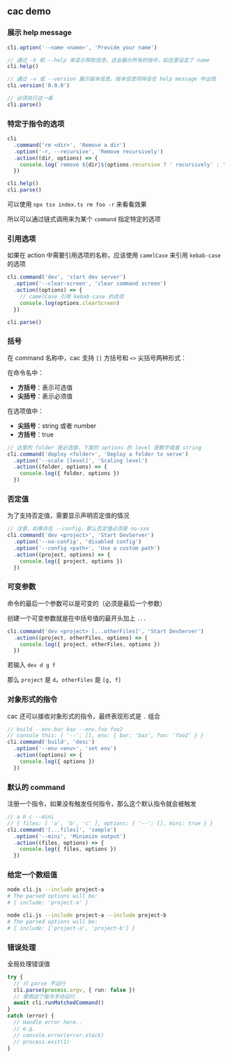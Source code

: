## cac demo

### 展示 help message

```ts
cli.option('--name <name>', 'Provide your name')

// 通过 -h 和 --help 来显示帮助信息，这会展示所有的指令，如这里设定了 name
cli.help()

// 通过 -v 或 --version 展示版本信息，版本信息同样会在 help message 中出现
cli.version('0.0.0')

// 必须执行这一条
cli.parse()
```

### 特定于指令的选项

```ts
cli
  .command('rm <dir>', 'Remove a dir')
  .option('-r, --recursive', 'Remove recursively')
  .action((dir, options) => {
    console.log(`remove ${dir}${options.recursive ? ' recursively' : ''}`)
  })

cli.help()
cli.parse()
```

可以使用 `npx tsx index.ts rm foo -r` 来看看效果

所以可以通过链式调用来为某个 `command` 指定特定的选项

### 引用选项

如果在 action 中需要引用选项的名称，应该使用 `camelCase` 来引用 `kebab-case` 的选项

```ts
cli.command('dev', 'start dev server')
  .option('--clear-screen', 'clear command screen')
  .action((options) => {
    // camelCase 引用 kebab-case 的选项
    console.log(options.clearScreen)
  })

cli.parse()
```

### 括号

在 command 名称中，cac 支持 `[]` 方括号和 `<>` 尖括号两种形式：

在命令名中：

- **方括号**：表示可选值
- **尖括号**：表示必须值

在选项值中：

- **尖括号**：string 或者 number
- **方括号**：true

```ts
// 这里的 folder 是必选值，下面的 options 的 level 是数字或者 string
cli.command('deploy <folder>', 'Deploy a folder to serve')
  .option('--scale [level]', 'Scaling level')
  .action((folder, options) => {
    console.log({ folder, options })
  })
```

### 否定值

为了支持否定值，需要显示声明否定值的情况

```ts
// 注意，如果存在 --config，那么否定值必须是 no-xxx
cli.command('dev <project>', 'Start DevServer')
  .option('--no-config', 'disabled config')
  .option('--config <path>', 'Use a custom path')
  .action((project, options) => {
    console.log({ project, options })
  })
```

### 可变参数

命令的最后一个参数可以是可变的（必须是最后一个参数）

创建一个可变参数就是在中括号值的最开头加上 `...`

```ts
cli.command('dev <project> [...otherFiles]', 'Start DevServer')
  .action((project, otherFiles, options) => {
    console.log({ project, otherFiles, options })
  })
```

若输入 `dev d g f`

那么 `project` 是 `d`，`otherFiles` 是 `[g, f]`

### 对象形式的指令

cac 还可以接收对象形式的指令，最终表现形式是 `.` 组合

```ts
// build --env.bar baz --env.foo foo2
// console this: { '--': [], env: { bar: 'baz', foo: 'foo2' } }
cli.command('build', 'desc')
  .option('--env <env>', 'set env')
  .action((options) => {
    console.log({ options })
  })
```

### 默认的 command

注册一个指令，如果没有触发任何指令，那么这个默认指令就会被触发

```ts
// a b c --mini
// { files: [ 'a', 'b', 'c' ], options: { '--': [], mini: true } }
cli.command('[...files]', 'sample')
  .option('--mini', 'Minimize output')
  .action((files, options) => {
    console.log({ files, options })
  })
```

### 给定一个数组值

```bash
node cli.js --include project-a
# The parsed options will be:
# { include: 'project-a' }

node cli.js --include project-a --include project-b
# The parsed options will be:
# { include: ['project-a', 'project-b'] }
```

### 错误处理

全局处理错误值

```ts
try {
  // 只 parse 不运行
  cli.parse(process.argv, { run: false })
  // 使用这个指令手动运行
  await cli.runMatchedCommand()
}
catch (error) {
  // Handle error here..
  // e.g.
  // console.error(error.stack)
  // process.exit(1)
}
```
